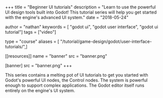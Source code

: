 +++
title = "Beginner UI tutorials"
description = "Learn to use the powerful UI design tools built into Godot! This tutorial series will help you get started with the engine's advanced UI system."
date = "2018-05-24"

author = "nathan"
keywords = [ "godot ui", "godot user interface", "godot ui tutorial"]
tags = ["video"]

type = "course"
aliases = [ "/tutorial/game-design/godot/user-interface-tutorials/",]

[[resources]]
name = "banner"
src = "banner.png"

[banner]
src = "banner.png"
+++

This series contains a melting pot of UI tutorials to get you started with Godot's powerful UI nodes, the Control nodes. The system is powerful enough to support complex applications. The Godot editor itself runs entirely on the engine's UI system.
